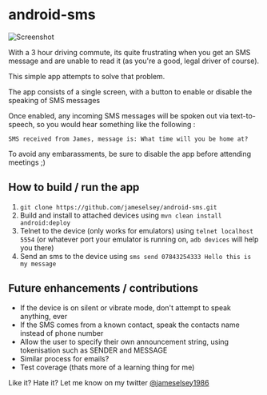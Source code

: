 android-sms
===========

![Screenshot](https://raw.github.com/jameselsey/android-sms/master/github_assets/screenshot.png)

With a 3 hour driving commute, its quite frustrating when you get an SMS message and are unable to read it (as you're a good, legal driver of course).

This simple app attempts to solve that problem.

The app consists of a single screen, with a button to enable or disable the speaking of SMS messages

Once enabled, any incoming SMS messages will be spoken out via text-to-speech, so you would hear something like the following :

`SMS received from James, message is: What time will you be home at?`

To avoid any embarassments, be sure to disable the app before attending meetings ;)


## How to build / run the app
1. `git clone https://github.com/jameselsey/android-sms.git`
2. Build and install to attached devices using `mvn clean install android:deploy`
3. Telnet to the device (only works for emulators) using `telnet localhost 5554` (or whatever port your emulator is running on, `adb devices` will help you there)
4. Send an sms to the device using `sms send 07843254333 Hello this is my message`


## Future enhancements / contributions
* If the device is on silent or vibrate mode, don't attempt to speak anything, ever
* If the SMS comes from a known contact, speak the contacts name instead of phone number
* Allow the user to specify their own announcement string, using tokenisation such as SENDER and MESSAGE
* Similar process for emails?
* Test coverage (thats more of a learning thing for me)

Like it? Hate it? Let me know on my twitter [@jameselsey1986](https://twitter.com/jameselsey1986)
